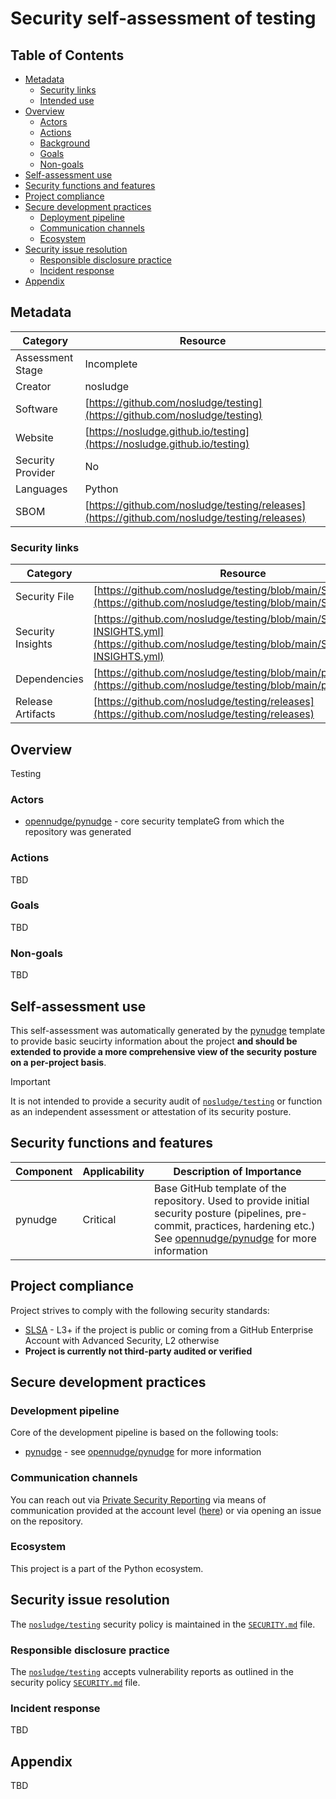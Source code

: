 <!--
SPDX-FileCopyrightText: © 2024 nosludge <https://github.com/nosludge>
SPDX-FileContributor: szymonmaszke <github@maszke.co>

SPDX-License-Identifier: Apache-2.0
-->

# Security self-assessment of testing

## Table of Contents

- [Metadata](#metadata)
  - [Security links](#security-links)
  - [Intended use](#intended-use)
- [Overview](#overview)
  - [Actors](#actors)
  - [Actions](#actions)
  - [Background](#background)
  - [Goals](#goals)
  - [Non-goals](#non-goals)
- [Self-assessment use](#self-assessment-use)
- [Security functions and features](#security-functions-and-features)
- [Project compliance](#project-compliance)
- [Secure development practices](#secure-development-practices)
  - [Deployment pipeline](#deployment-pipeline)
  - [Communication channels](#communication-channels)
  - [Ecosystem](#ecosystem)
- [Security issue resolution](#security-issue-resolution)
  - [Responsible disclosure practice](#responsible-disclosure-practice)
  - [Incident response](#incident-response)
- [Appendix](#appendix)

## Metadata

Category | Resource
---------|---------
Assessment Stage | Incomplete
Creator  | nosludge
Software | [https://github.com/nosludge/testing](https://github.com/nosludge/testing)
Website  | [https://nosludge.github.io/testing](https://nosludge.github.io/testing)
Security Provider | No
Languages | Python
SBOM | [https://github.com/nosludge/testing/releases](https://github.com/nosludge/testing/releases)

### Security links

Category | Resource
---------|---------
Security File | [https://github.com/nosludge/testing/blob/main/SECURITY.md](https://github.com/nosludge/testing/blob/main/SECURITY.md)
Security Insights | [https://github.com/nosludge/testing/blob/main/SECURITY-INSIGHTS.yml](https://github.com/nosludge/testing/blob/main/SECURITY-INSIGHTS.yml)
Dependencies | [https://github.com/nosludge/testing/blob/main/pyproject.toml](https://github.com/nosludge/testing/blob/main/pyproject.toml)
Release Artifacts | [https://github.com/nosludge/testing/releases](https://github.com/nosludge/testing/releases)

## Overview

Testing

### Actors

- [opennudge/pynudge](https://github.com/opennudge/pynudge) - core security templateG
from which the repository was generated

### Actions

TBD

### Goals

TBD

### Non-goals

TBD

## Self-assessment use

This self-assessment was automatically generated by the
[pynudge](https://github.com/opennudge/pynudge) template to provide
basic seucirty information about the project __and should be extended
to provide a more comprehensive view of the security posture on a
per-project basis__.

> [!important]
> It is not intended to provide a security audit of
> [`nosludge/testing`](https://github.com/nosludge/testing)
> or function as an independent assessment or attestation of its security posture.

## Security functions and features

| Component | Applicability | Description of Importance |
| --------- | ------------- | ------------------------- |
| pynudge   | Critical | Base GitHub template of the repository. Used to provide initial security posture (pipelines, pre-commit, practices, hardening etc.) See [opennudge/pynudge](https://github.com/opennudge/pynudge) for more information |

## Project compliance

Project strives to comply with the following security standards:

- [SLSA](https://slsa.dev/) - L3+ if the project is public or coming
from a GitHub Enterprise Account with Advanced Security, L2 otherwise
- __Project is currently not third-party audited or verified__

## Secure development practices

### Development pipeline

Core of the development pipeline is based on the following tools:

- [pynudge](https://github.com/opennudge/pynudge) - see
[opennudge/pynudge](https://github.com/opennudge/pynudge) for more information

### Communication channels

You can reach out via
[Private Security Reporting](https://docs.github.com/en/code-security/security-advisories/guidance-on-reporting-and-writing-information-about-vulnerabilities/privately-reporting-a-security-vulnerability)
via means of communication provided at the account level ([here]([https://github.com/nosludge))
or via opening an issue on the repository.

### Ecosystem

This project is a part of the Python ecosystem.

## Security issue resolution

The [`nosludge/testing`](https://github.com/nosludge/testing)
security policy is maintained in the
[`SECURITY.md`](https://github.com/nosludge/testing/blob/master/SECURITY.md)
file.

### Responsible disclosure practice

The [`nosludge/testing`](https://github.com/nosludge/testing)
accepts vulnerability reports as outlined in the security policy
[`SECURITY.md`](https://github.com/nosludge/testing/blob/master/SECURITY.md#reporting-a-vulnerability.)
file.

### Incident response

TBD

## Appendix

TBD
